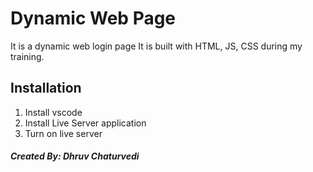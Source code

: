 # Dynamic Web Page

It is a dynamic web login page It is built with HTML, JS, CSS during my training.

## Installation

1. Install vscode
2. Install Live Server application
3. Turn on live server

##### Created By: Dhruv Chaturvedi
